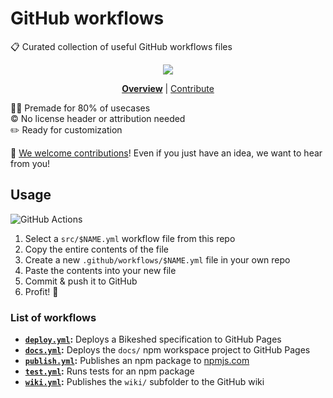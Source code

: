 # GitHub workflows

📋 Curated collection of useful GitHub workflows files

<div align="center">

![](https://i.imgur.com/lToQ3b4.png)

<!--prettier-ignore-->
**[Overview](https://github.com/jcbhmr/github-workflows#readme)**
| [Contribute](https://github.com/jcbhmr/github-workflows/blob/main/CONTRIBUTING.md)

</div>

👷‍♂️ Premade for 80% of usecases \
©️ No license header or attribution needed \
✏️ Ready for customization

🤝 [We welcome contributions]! Even if you just have an idea, we want to hear from you!

## Usage

![GitHub Actions](https://img.shields.io/static/v1?style=for-the-badge&message=GitHub+Actions&color=2088FF&logo=GitHub+Actions&logoColor=FFFFFF&label=)

1. Select a `src/$NAME.yml` workflow file from this repo
2. Copy the entire contents of the file
3. Create a new `.github/workflows/$NAME.yml` file in your own repo
4. Paste the contents into your new file
5. Commit & push it to GitHub
6. Profit! 🎉

### List of workflows

- **[`deploy.yml`]:** Deploys a Bikeshed specification to GitHub Pages
- **[`docs.yml`]:** Deploys the `docs/` npm workspace project to GitHub Pages
- **[`publish.yml`]:** Publishes an npm package to [npmjs.com]
- **[`test.yml`]:** Runs tests for an npm package
- **[`wiki.yml`]:** Publishes the `wiki/` subfolder to the GitHub wiki

[`deploy.yml`]: src/deploy.yml
[`docs.yml`]: src/docs.yml
[`publish.yml`]: src/publish.yml
[`test.yml`]: src/test.yml
[`todo.yml`]: src/todo.yml
[`wiki.yml`]: src/wiki.yml
[we welcome contributions]: CONTRIBUTING.md
[npmjs.com]: https://www.npmjs.com/
